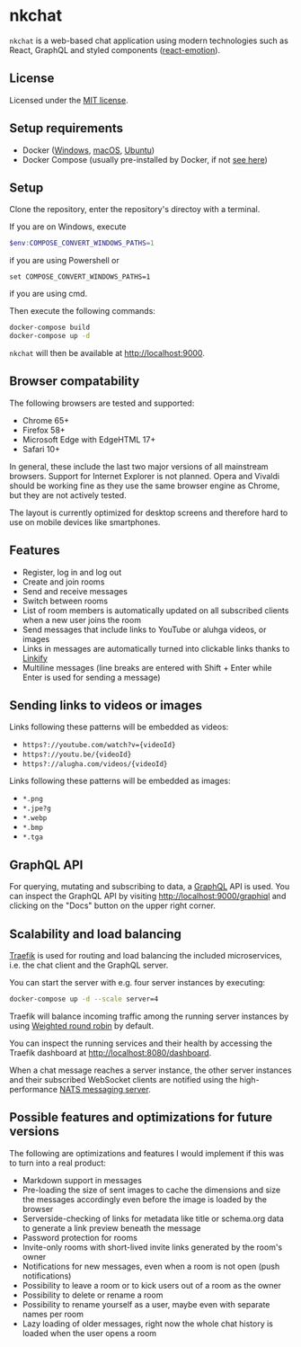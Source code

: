 # nkchat

`nkchat` is a web-based chat application using modern technologies such as
React, GraphQL and styled components ([react-emotion](https://emotion.sh/)).

## License

Licensed under the [MIT license](LICENSE).

## Setup requirements

- Docker ([Windows](https://docs.docker.com/docker-for-windows/), [macOS](https://docs.docker.com/docker-for-mac/), [Ubuntu](https://docs.docker.com/install/linux/docker-ce/ubuntu/))
- Docker Compose (usually pre-installed by Docker, if not [see here](https://docs.docker.com/compose/install/))

## Setup

Clone the repository, enter the repository's directoy with a terminal.

If you are on Windows, execute
```powershell
$env:COMPOSE_CONVERT_WINDOWS_PATHS=1
```
if you are using Powershell or
```
set COMPOSE_CONVERT_WINDOWS_PATHS=1
```
if you are using cmd.

Then execute the following commands:
```sh
docker-compose build
docker-compose up -d
```

`nkchat` will then be available at [http://localhost:9000](http://localhost:9000).

## Browser compatability

The following browsers are tested and supported:
- Chrome 65+
- Firefox 58+
- Microsoft Edge with EdgeHTML 17+
- Safari 10+

In general, these include the last two major versions of all mainstream
browsers. Support for Internet Explorer is not planned. Opera and Vivaldi
should be working fine as they use the same browser engine as Chrome, but they
are not actively tested.

The layout is currently optimized for desktop screens and therefore hard to
use on mobile devices like smartphones.

## Features

- Register, log in and log out
- Create and join rooms
- Send and receive messages
- Switch between rooms
- List of room members is automatically updated on all subscribed clients when a new user joins the room
- Send messages that include links to YouTube or aluhga videos, or images
- Links in messages are automatically turned into clickable links thanks to [Linkify](https://github.com/SoapBox/linkifyjs)
- Multiline messages (line breaks are entered with Shift + Enter while Enter is used for sending a message)

## Sending links to videos or images

Links following these patterns will be embedded as videos:
- `https?://youtube.com/watch?v={videoId}`
- `https?://youtu.be/{videoId}`
- `https?://alugha.com/videos/{videoId}`

Links following these patterns will be embedded as images:
- `*.png`
- `*.jpe?g`
- `*.webp`
- `*.bmp`
- `*.tga`

## GraphQL API

For querying, mutating and subscribing to data, a
[GraphQL](https://graphql.org/learn/) API is used. 
You can inspect the GraphQL API by visiting
[http://localhost:9000/graphiql](http://localhost:9000/graphiql) and clicking
on the "Docs" button on the upper right corner.

## Scalability and load balancing

[Traefik](https://docs.traefik.io/) is used for routing and load balancing the
included microservices, i.e. the chat client and the GraphQL server.

You can start the server with e.g. four server instances by executing:
```sh
docker-compose up -d --scale server=4
```

Traefik will balance incoming traffic among the running server instances by
using [Weighted round robin](https://en.wikipedia.org/wiki/Weighted_round_robin)
by default.

You can inspect the running services and their health by accessing the
Traefik dashboard at [http://localhost:8080/dashboard](http://localhost:8080/dashboard).

When a chat message reaches a server instance, the other server instances
and their subscribed WebSocket clients are notified using the high-performance
[NATS messaging server](https://github.com/nats-io/gnatsd).

## Possible features and optimizations for future versions

The following are optimizations and features I would implement if this was to
turn into a real product:
- Markdown support in messages
- Pre-loading the size of sent images to cache the dimensions and size the messages accordingly even before the image is loaded by the browser
- Serverside-checking of links for metadata like title or schema.org data to generate a link preview beneath the message
- Password protection for rooms
- Invite-only rooms with short-lived invite links generated by the room's owner
- Notifications for new messages, even when a room is not open (push notifications)
- Possibility to leave a room or to kick users out of a room as the owner
- Possibility to delete or rename a room
- Possibility to rename yourself as a user, maybe even with separate names per room
- Lazy loading of older messages, right now the whole chat history is loaded when the user opens a room
